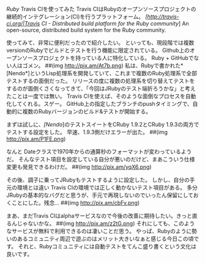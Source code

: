 *Ruby* Travis CIを使ってみた
Travis CIはRubyのオープンソースプロジェクトの継続的インテグレーション(CI)を行うプラットフォーム。
*[http://travis-ci.org/|Travis CI - Distributed build platform for the Ruby community*]
 An open-source, distributed build system for the Ruby community.

使ってみて、非常に便利だったので紹介したい。
といっても、現段階では複数versionのRubyでビルドとテストを行う機能に限定されている。
Github上のオープンソースプロジェクトを持っている人に特化している。
Ruby + GitHubでない人はゴメン。
 ##(img http://pix.am/At7b.png)
私は、Rubyで書かれた*[Nendo*]というLisp処理系を開発していて、これまで複数のRuby処理系で全部テストするの面倒だった。
リリースの度に複数の処理系を切り替えてテストをするのが面倒くさくなってきて、「今回はJRubyのテスト端折ろうかな」と考えたことは一度では無い。
Travis CIを使えば、そのような面倒なプロセスを自動化してくれる。スゲー。
GitHub上の指定したブランチのpushタイミングで、自動的に複数のRubyバージョンのビルド&テストが開始する。

まずは試しに、*[Nendo*]のテストスイートをCRuby 1.9.2とCRuby 1.9.3の両方でテストする設定をした。
早速、1.9.3側だけエラーが出た。
 ##(img http://pix.am/P1FE.png)

なんと Dateクラスで1970年からの通算秒のフォーマットが変わっているようだ。
そんなテスト項目を設定している自分が悪いのだけど、まあこういう仕様変更も発見できるわけだ。
 ##(img http://pix.am/yqX6.png)

その後、調子に乗ってJRubyもテストするように設定した。
しかし、自分の手元の環境とは違い Travis CIの環境では正しく動かないテスト項目がある。
多分JRubyの基本的なバグだと思うが、手元で再現しないのでいったん保留にしておくことにした。残念…
 ##(img http://pix.am/cbFv.png)

まあ、まだTravis CIはalphaサービスなので今後の改善に期待したい。きっと直るんじゃないかな。
 ##(img http://pix.am/z2tG.png)
それにしても、このようなサービスが無料で利用できるのは凄いことだ思う。
やっぱ、Rubyのように勢いのあるコミュニティ周辺で遊ぶのはメリット大きいなぁと感じる今日この頃です。
それと、Rubyコミュニティには自動テストをてんこ盛り書くという文化は良いです。
